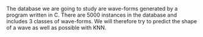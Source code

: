 The database we are going to study are wave-forms generated by a program written in C. 
There are 5000 instances in the database and includes 3 classes of wave-forms. 
We will therefore try to predict the shape of a wave as well as possible with KNN.
